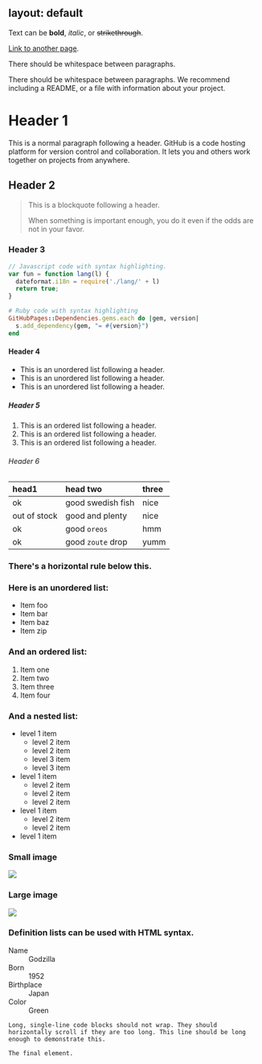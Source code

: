 layout: default
---------------

Text can be **bold**, *italic*, or ~~strikethrough~~.

[Link to another page](another-page).

There should be whitespace between paragraphs.

There should be whitespace between paragraphs. We recommend including a README, or a file with information about your project.

[](#header-1)Header 1
=====================

This is a normal paragraph following a header. GitHub is a code hosting platform for version control and collaboration. It lets you and others work together on projects from anywhere.

[](#header-2)Header 2
---------------------

> This is a blockquote following a header.
>
> When something is important enough, you do it even if the odds are not in your favor.

### [](#header-3)Header 3

```js
// Javascript code with syntax highlighting.
var fun = function lang(l) {
  dateformat.i18n = require('./lang/' + l)
  return true;
}
```

```ruby
# Ruby code with syntax highlighting
GitHubPages::Dependencies.gems.each do |gem, version|
  s.add_dependency(gem, "= #{version}")
end
```

#### [](#header-4)Header 4

-	This is an unordered list following a header.
-	This is an unordered list following a header.
-	This is an unordered list following a header.

##### [](#header-5)Header 5

1.	This is an ordered list following a header.
2.	This is an ordered list following a header.
3.	This is an ordered list following a header.

###### [](#header-6)Header 6

| head1        | head two          | three |
|:-------------|:------------------|:------|
| ok           | good swedish fish | nice  |
| out of stock | good and plenty   | nice  |
| ok           | good `oreos`      | hmm   |
| ok           | good `zoute` drop | yumm  |

### There's a horizontal rule below this.

### Here is an unordered list:

-	Item foo
-	Item bar
-	Item baz
-	Item zip

### And an ordered list:

1.	Item one
2.	Item two
3.	Item three
4.	Item four

### And a nested list:

-	level 1 item
	-	level 2 item
	-	level 2 item
	-	level 3 item
	-	level 3 item
-	level 1 item
	-	level 2 item
	-	level 2 item
	-	level 2 item
-	level 1 item
	-	level 2 item
	-	level 2 item
-	level 1 item

### Small image

![](https://assets-cdn.github.com/images/icons/emoji/octocat.png)

### Large image

![](https://guides.github.com/activities/hello-world/branching.png)

### Definition lists can be used with HTML syntax.

<dl>
<dt>Name</dt>
<dd>Godzilla</dd>
<dt>Born</dt>
<dd>1952</dd>
<dt>Birthplace</dt>
<dd>Japan</dd>
<dt>Color</dt>
<dd>Green</dd>
</dl>

```
Long, single-line code blocks should not wrap. They should horizontally scroll if they are too long. This line should be long enough to demonstrate this.
```

```
The final element.
```
